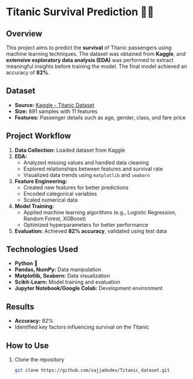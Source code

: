 # Titanic Survival Prediction 🚢💡  

## Overview  
This project aims to predict the **survival** of Titanic passengers using machine learning techniques. The dataset was obtained from **Kaggle**, and **extensive exploratory data analysis (EDA)** was performed to extract meaningful insights before training the model. The final model achieved an accuracy of **82%**.

## Dataset  
- **Source:** [Kaggle - Titanic Dataset](https://www.kaggle.com/c/titanic)  
- **Size:** 891 samples with 11 features  
- **Features:** Passenger details such as age, gender, class, and fare price  

## Project Workflow  
1. **Data Collection:** Loaded dataset from Kaggle  
2. **EDA:**  
   - Analyzed missing values and handled data cleaning  
   - Explored relationships between features and survival rate  
   - Visualized data trends using `matplotlib` and `seaborn`  
3. **Feature Engineering:**  
   - Created new features for better predictions  
   - Encoded categorical variables  
   - Scaled numerical data  
4. **Model Training:**  
   - Applied machine learning algorithms (e.g., Logistic Regression, Random Forest, XGBoost)  
   - Optimized hyperparameters for better performance  
5. **Evaluation:** Achieved **82% accuracy**, validated using test data  

## Technologies Used  
- **Python** 🐍  
- **Pandas, NumPy:** Data manipulation  
- **Matplotlib, Seaborn:** Data visualization  
- **Scikit-Learn:** Model training and evaluation  
- **Jupyter Notebook/Google Colab:** Development environment  

## Results  
- **Accuracy:** 82%  
- Identified key factors influencing survival on the Titanic  

## How to Use  
1. Clone the repository  
   ```bash
   git clone https://github.com/sajjadxdev/Titanic_dataset.git
